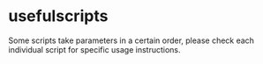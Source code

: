 # usefulscripts

Some scripts take parameters in a certain order, please check each individual script for specific usage instructions.